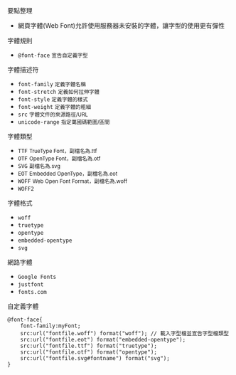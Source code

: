 要點整理
- 網頁字體(Web Font)允許使用服務器未安裝的字體，讓字型的使用更有彈性

字體規則
- `@font-face` <small>宣告自定義字型</small>

字體描述符
- `font-family` <small>定義字體名稱</small>
- `font-stretch` <small>定義如何拉伸字體</small>
- `font-style` <small>定義字體的樣式</small>
- `font-weight` <small>定義字體的粗細</small>
- `src` <small>字體文件的來源路徑/URL</small>
- `unicode-range` <small>指定萬國碼範圍/區間</small>

字體類型
- `TTF` <small>TrueType Font，副檔名為.ttf</small>
- `OTF` <small>OpenType Font，副檔名為.otf</small>
- `SVG` <small>副檔名為.svg</small>
- `EOT` <small>Embedded OpenType，副檔名為.eot</small>
- `WOFF` <small>Web Open Font Format，副檔名為.woff</small>
- `WOFF2`

字體格式
- `woff`
- `truetype`
- `opentype`
- `embedded-opentype`
- `svg`

網路字體
- `Google Fonts`
- `justfont`
- `fonts.com`

自定義字體
```
@font-face{
	font-family:myFont;
	src:url("fontfile.woff") format("woff"); // 載入字型檔並宣告字型檔類型
	src:url("fontfile.eot") format("embedded-opentype");
	src:url("fontfile.ttf") format("truetype");
	src:url("fontfile.otf") format("opentype");
	src:url("fontfile.svg#fontname") format("svg");
}
```